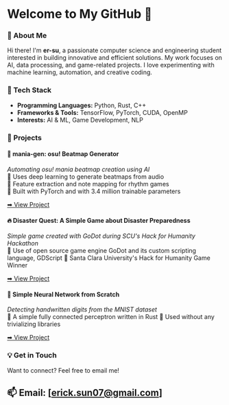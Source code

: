 # Welcome to My GitHub 👋  

### 🚀 About Me  
Hi there! I'm **er-su**, a passionate computer science and engineering student interested in building innovative and efficient solutions. My work focuses on AI, data processing, and game-related projects. I love experimenting with machine learning, automation, and creative coding.

### 🔧 Tech Stack  
- **Programming Languages:** Python, Rust, C++  
- **Frameworks & Tools:** TensorFlow, PyTorch, CUDA, OpenMP  
- **Interests:** AI & ML, Game Development, NLP

### 📂 Projects  

#### 🎵 mania-gen: osu! Beatmap Generator  
_Automating osu! mania beatmap creation using AI_  
🔹 Uses deep learning to generate beatmaps from audio  
🔹 Feature extraction and note mapping for rhythm games  
🔹 Built with PyTorch and with 3.4 million trainable parameters  

[➡ View Project](https://github.com/er-su/mania-gen)

#### 🔥 Disaster Quest: A Simple Game about Disaster Preparedness
_Simple game created with GoDot during SCU's Hack for Humanity Hackathon_  
🔹 Use of open source game engine GoDot and its custom scripting language, GDScript
🔹 Santa Clara University's Hack for Humanity Game Winner

[➡ View Project](https://github.com/j-his/disaster_quest)

#### 🧠 Simple Neural Network from Scratch
_Detecting handwritten digits from the MNIST dataset_  
🔹 A simple fully connected perceptron written in Rust 
🔹 Used without any trivializing libraries 

[➡ View Project](https://github.com/er-su/simple-neural-net)

### 💡 Get in Touch  
Want to connect? Feel free to email me!  

📫 **Email:** [erick.sun07@gmail.com]  
---

